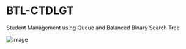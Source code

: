 # BTL-CTDLGT
Student Management using Queue and Balanced Binary Search Tree

![image](https://github.com/user-attachments/assets/8cba467a-a5a4-42be-a23d-0096829a6d48)

